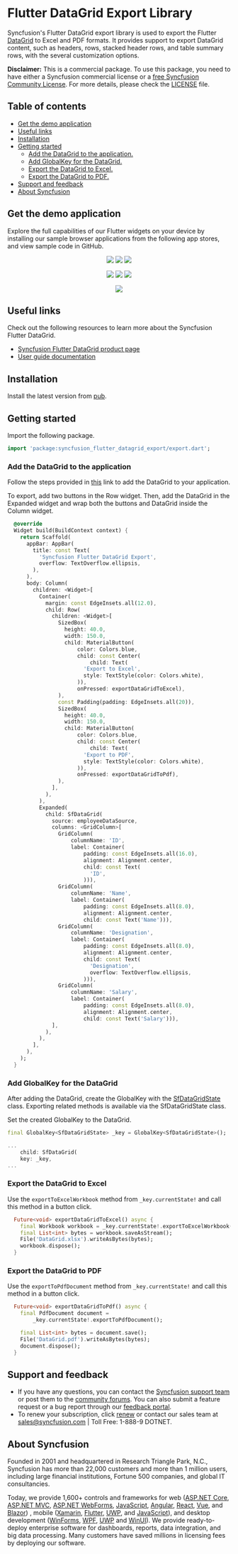 # Flutter DataGrid Export Library
 
Syncfusion's Flutter DataGrid export library is used to export the Flutter [DataGrid](https://pub.dev/packages/syncfusion_flutter_datagrid) to Excel and PDF formats. It provides support to export DataGrid content, such as headers, rows, stacked header rows, and table summary rows, with the several customization options.
 
**Disclaimer:** This is a commercial package. To use this package, you need to have either a Syncfusion commercial license or a [free Syncfusion Community License](https://www.syncfusion.com/products/communitylicense). For more details, please check the [LICENSE](https://github.com/syncfusion/flutter-examples/blob/master/LICENSE) file.

## Table of contents
- [Get the demo application](#get-the-demo-application)
- [Useful links](#other-useful-links)
- [Installation](#installation)
- [Getting started](#getting-started)
    - [Add the DataGrid to the application.](#add-the-datagrid-to-the-application)
    - [Add GlobalKey for the DataGrid.](#add-globalkey-for-the-datagrid)
    - [Export the DataGrid to Excel.](#export-the-datagrid-to-excel)
    - [Export the DataGrid to PDF.](#export-the-datagrid-to-pdf)
- [Support and feedback](#support-and-feedback)
- [About Syncfusion](#about-syncfusion)

## Get the demo application

Explore the full capabilities of our Flutter widgets on your device by installing our sample browser applications from the following app stores, and view sample code in GitHub.

<p align="center">
  <a href="https://play.google.com/store/apps/details?id=com.syncfusion.flutter.examples"><img src="https://cdn.syncfusion.com/content/images/FTControl/google-play-store.png"/></a>
  <a href="https://apps.apple.com/us/app/syncfusion-flutter-ui-widgets/id1475231341"><img src="https://cdn.syncfusion.com/content/images/FTControl/ios-store.png"/></a>
  <a href="https://flutter.syncfusion.com"><img src="https://cdn.syncfusion.com/content/images/FTControl/web-sample-browser.png"/></a> 
</p>
<p align="center">
  <a href="https://www.microsoft.com/en-us/p/syncfusion-flutter-gallery/9nhnbwcsf85d?activetab=pivot:overviewtab"><img src="https://cdn.syncfusion.com/content/images/FTControl/windows-store.png"/></a> 
  <a href="https://install.appcenter.ms/orgs/syncfusion-demos/apps/syncfusion-flutter-gallery/distribution_groups/release"><img src="https://cdn.syncfusion.com/content/images/FTControl/macos-app-center.png"/></a>
  <a href="https://snapcraft.io/syncfusion-flutter-gallery"><img src="https://cdn.syncfusion.com/content/images/FTControl/snap-store.png"/></a>
</p>
<p align="center">
  <a href="https://github.com/syncfusion/flutter-examples"><img src="https://cdn.syncfusion.com/content/images/FTControl/github-samples.png"/></a>
</p>

## Useful links

Check out the following resources to learn more about the Syncfusion Flutter DataGrid.

* [Syncfusion Flutter DataGrid product page](https://www.syncfusion.com/flutter-widgets/flutter-datagrid)
* [User guide documentation](https://help.syncfusion.com/flutter/datagrid/overview)

## Installation

Install the latest version from [pub](https://pub.dartlang.org/packages/syncfusion_flutter_datagrid_export#-installing-tab-).

## Getting started

Import the following package.

```dart
import 'package:syncfusion_flutter_datagrid_export/export.dart';
```

### Add the DataGrid to the application

Follow the steps provided in [this](https://help.syncfusion.com/flutter/datagrid/getting-started) link to add the DataGrid to your application.

To export, add two buttons in the Row widget. Then, add the DataGrid in the Expanded widget and wrap both the buttons and DataGrid inside the Column widget.

```dart
  @override
  Widget build(BuildContext context) {
    return Scaffold(
      appBar: AppBar(
        title: const Text(
          'Syncfusion Flutter DataGrid Export',
          overflow: TextOverflow.ellipsis,
        ),
      ),
      body: Column(
        children: <Widget>[
          Container(
            margin: const EdgeInsets.all(12.0),
            child: Row(
              children: <Widget>[
                SizedBox(
                  height: 40.0,
                  width: 150.0,
                  child: MaterialButton(
                      color: Colors.blue,
                      child: const Center(
                          child: Text(
                        'Export to Excel',
                        style: TextStyle(color: Colors.white),
                      )),
                      onPressed: exportDataGridToExcel),
                ),
                const Padding(padding: EdgeInsets.all(20)),
                SizedBox(
                  height: 40.0,
                  width: 150.0,
                  child: MaterialButton(
                      color: Colors.blue,
                      child: const Center(
                          child: Text(
                        'Export to PDF',
                        style: TextStyle(color: Colors.white),
                      )),
                      onPressed: exportDataGridToPdf),
                ),
              ],
            ),
          ),
          Expanded(
            child: SfDataGrid(
              source: employeeDataSource,
              columns: <GridColumn>[
                GridColumn(
                    columnName: 'ID',
                    label: Container(
                        padding: const EdgeInsets.all(16.0),
                        alignment: Alignment.center,
                        child: const Text(
                          'ID',
                        ))),
                GridColumn(
                    columnName: 'Name',
                    label: Container(
                        padding: const EdgeInsets.all(8.0),
                        alignment: Alignment.center,
                        child: const Text('Name'))),
                GridColumn(
                    columnName: 'Designation',
                    label: Container(
                        padding: const EdgeInsets.all(8.0),
                        alignment: Alignment.center,
                        child: const Text(
                          'Designation',
                          overflow: TextOverflow.ellipsis,
                        ))),
                GridColumn(
                    columnName: 'Salary',
                    label: Container(
                        padding: const EdgeInsets.all(8.0),
                        alignment: Alignment.center,
                        child: const Text('Salary'))),
              ],
            ),
          ),
        ],
      ),
    );
  }

```

### Add GlobalKey for the DataGrid

After adding the DataGrid, create the GlobalKey with the [SfDataGridState](https://pub.dev/documentation/syncfusion_flutter_datagrid/latest/datagrid/SfDataGridState-class.html) class. Exporting related methods is available via the SfDataGridState class.

Set the created GlobalKey to the DataGrid.

```dart
final GlobalKey<SfDataGridState> _key = GlobalKey<SfDataGridState>();

...
    child: SfDataGrid(
    key: _key,
...
```

### Export the DataGrid to Excel

Use the `exportToExcelWorkbook` method from `_key.currentState!` and call this method in a button click.

```dart
  Future<void> exportDataGridToExcel() async {
    final Workbook workbook = _key.currentState!.exportToExcelWorkbook();
    final List<int> bytes = workbook.saveAsStream();
    File('DataGrid.xlsx').writeAsBytes(bytes);
    workbook.dispose();
  }
```

### Export the DataGrid to PDF

Use the `exportToPdfDocument` method from `_key.currentState!` and call this method in a button click.

```dart
  Future<void> exportDataGridToPdf() async {
    final PdfDocument document =
        _key.currentState!.exportToPdfDocument();

    final List<int> bytes = document.save();
    File('DataGrid.pdf').writeAsBytes(bytes);
    document.dispose();
  }
```

## Support and feedback

* If you have any questions, you can contact the [Syncfusion support team](https://www.syncfusion.com/support/directtrac/incidents/newincident) or post them to the [community forums](https://www.syncfusion.com/forums). You can also submit a feature request or a bug report through our [feedback portal](https://www.syncfusion.com/feedback/flutter).
* To renew your subscription, click [renew](https://www.syncfusion.com/sales/products) or contact our sales team at sales@syncfusion.com  | Toll Free: 1-888-9 DOTNET.

## About Syncfusion

Founded in 2001 and headquartered in Research Triangle Park, N.C., Syncfusion has more than 22,000 customers and more than 1 million users, including large financial institutions, Fortune 500 companies, and global IT consultancies.

Today, we provide 1,600+ controls and frameworks for web ([ASP.NET Core](https://www.syncfusion.com/aspnet-core-ui-controls), [ASP.NET MVC](https://www.syncfusion.com/aspnet-mvc-ui-controls), [ASP.NET WebForms](https://www.syncfusion.com/jquery/aspnet-web-forms-ui-controls), [JavaScript](https://www.syncfusion.com/javascript-ui-controls), [Angular](https://www.syncfusion.com/angular-ui-components), [React](https://www.syncfusion.com/react-ui-components), [Vue](https://www.syncfusion.com/vue-ui-components), and [Blazor](https://www.syncfusion.com/blazor-components)) , mobile ([Xamarin](https://www.syncfusion.com/xamarin-ui-controls), [Flutter](https://www.syncfusion.com/flutter-widgets), [UWP](https://www.syncfusion.com/uwp-ui-controls), and [JavaScript](https://www.syncfusion.com/javascript-ui-controls)), and desktop development ([WinForms](https://www.syncfusion.com/winforms-ui-controls), [WPF](https://www.syncfusion.com/wpf-ui-controls), [UWP](https://www.syncfusion.com/uwp-ui-controls) and [WinUI](https://www.syncfusion.com/winui-controls)). We provide ready-to- deploy enterprise software for dashboards, reports, data integration, and big data processing. Many customers have saved millions in licensing fees by deploying our software.